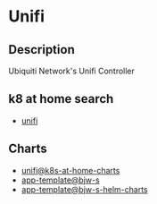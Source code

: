 # Unifi

## Description

Ubiquiti Network's Unifi Controller

## k8 at home search

- [unifi](https://nanne.dev/k8s-at-home-search/#/unifi)

## Charts

- [unifi@k8s-at-home-charts](https://k8s-at-home.com/charts/)
- [app-template@bjw-s](https://bjw-s.github.io/helm-charts/)
- [app-template@bjw-s-helm-charts](http://bjw-s.github.io/helm-charts/)
